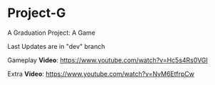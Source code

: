 # Project-G
A Graduation Project: A Game

Last Updates are in "dev" branch

Gameplay **Video**: https://www.youtube.com/watch?v=Hc5s4Rs0VGI

Extra **Video**:    https://www.youtube.com/watch?v=NvM6EtfrpCw


